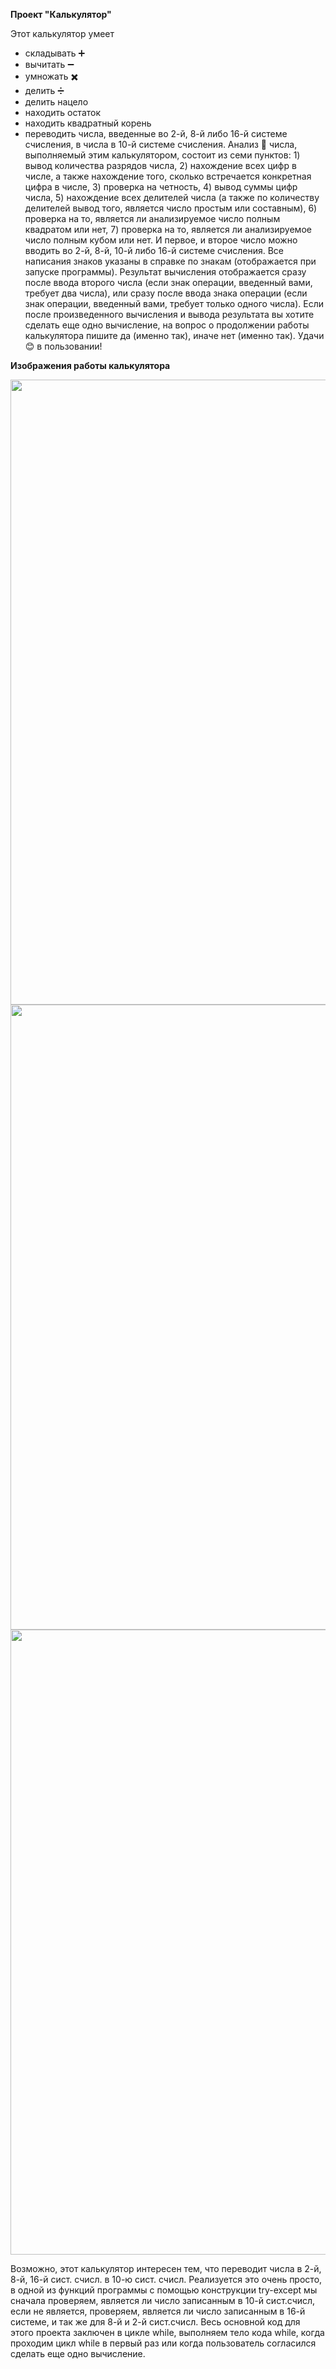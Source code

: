 __Проект "Калькулятор"__

Этот калькулятор умеет 
* складывать :heavy_plus_sign:
* вычитать :heavy_minus_sign:
* умножать :heavy_multiplication_x:
* делить :heavy_division_sign:
* делить нацело
* находить остаток
* находить квадратный корень
* переводить числа, введенные во 2-й, 8-й либо 16-й системе счисления, в числа в 10-й системе счисления.
  Анализ :microscope: числа, выполняемый этим калькулятором, состоит из  семи  пунктов: 1) вывод количества разрядов числа, 2) нахождение всех цифр в числе, а также нахождение того, сколько встречается конкретная цифра в числе, 3) проверка на четность, 4) вывод суммы цифр числа, 5) нахождение всех делителей числа (а также по количеству делителей вывод того, является число простым или составным), 6) проверка на то, является ли анализируемое число полным квадратом или нет, 7) проверка на то, является ли анализируемое число полным кубом или нет. И первое, и второе число можно вводить во 2-й, 8-й, 10-й либо 16-й системе счисления. Все написания знаков указаны в справке по знакам (отображается при запуске программы). Результат вычисления отображается сразу после ввода второго числа (если знак операции, введенный вами, требует два числа), или сразу после ввода знака операции (если знак операции, введенный вами, требует только одного числа). Если после произведенного вычисления и вывода результата вы хотите сделать еще одно вычисление, на вопрос о продолжении работы калькулятора пишите да (именно так), иначе нет (именно так). Удачи :blush: в пользовании!

__Изображения работы калькулятора__

<image src="https://raw.githubusercontent.com/pavelbonartsev/githubphotozz/main/%D0%A1%D0%BD%D0%B8%D0%BC%D0%BE%D0%BA%20%D1%8D%D0%BA%D1%80%D0%B0%D0%BD%D0%B0%202023-11-09%20194540.png" width = "1000">

<image src="https://raw.githubusercontent.com/pavelbonartsev/githubphotozz/main/%D0%A1%D0%BD%D0%B8%D0%BC%D0%BE%D0%BA%20%D1%8D%D0%BA%D1%80%D0%B0%D0%BD%D0%B0%202023-11-09%20170906.png" width = "1000">

<image src="https://raw.githubusercontent.com/pavelbonartsev/githubphotozz/main/%D0%A1%D0%BD%D0%B8%D0%BC%D0%BE%D0%BA%20%D1%8D%D0%BA%D1%80%D0%B0%D0%BD%D0%B0%202023-11-09%20171039.png" width = "1000">

Возможно, этот калькулятор интересен тем, что переводит числа в 2-й, 8-й, 16-й сист. счисл. в 10-ю сист. счисл. Реализуется это очень просто, в одной из функций программы с помощью конструкции try-except мы сначала проверяем, является ли число записанным в 10-й сист.счисл, если не является, проверяем, является ли число записанным в 16-й системе, и так же для 8-й и 2-й сист.счисл.
Весь основной код для этого проекта заключен в цикле while, выполняем тело кода while, когда проходим цикл while в первый раз или когда пользователь согласился сделать еще одно вычисление.
